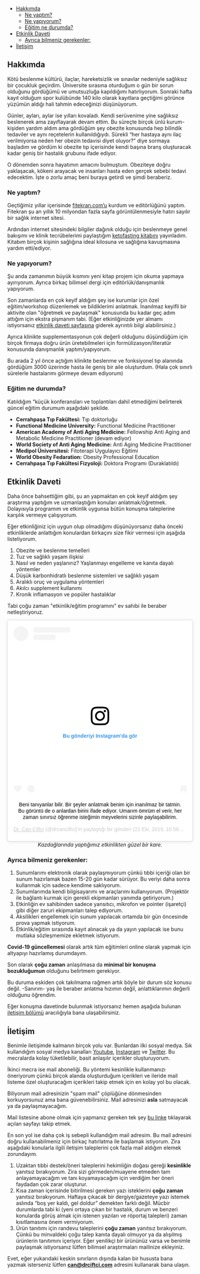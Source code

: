 - [Hakkımda](#hakkımda)
    + [Ne yaptım?](#ne-yaptım)
    + [Ne yapıyorum?](#ne-yapıyorum)
    + [Eğitim ne durumda?](#eğitim-ne-durumda)
- [Etkinlik Daveti](#etkinlik-daveti)
    + [Ayrıca bilmeniz gerekenler:](#ayrıca-bilmeniz-gerekenler)
- [İletişim](#i̇letişim)

## Hakkımda

Kötü beslenme kültürü, ilaçlar, hareketsizlik ve sınavlar nedeniyle sağlıksız bir çocukluk geçirdim. Üniversite sırasına oturduğum o gün bir sorun olduğunu gördüğümü ve umutsuzluğa kapıldığımı hatırlıyorum. Sonraki hafta kayıt olduğum spor kulübünde 140 kilo olarak kayıtlara geçtiğimi görünce yüzümün aldığı hali tahmin edeceğinizi düşünüyorum.

Günler, ayları, aylar ise yılları kovaladı. Kendi serüvenime yine sağlıksız beslenerek ama zayıflayarak devam ettim. Bu süreçte birçok ünlü kurum-kişiden yardım aldım ama gördüğüm şey obezite konusunda hep bilindik tedaviler ve aynı reçetelerin kullanıldığıydı. Sürekli “her hastaya aynı ilaç verilmiyorsa neden her obezin tedavisi diyet oluyor?” diye sormaya başladım ve gördüm ki obezite tıp içerisinde kendi başına branş oluşturacak kadar geniş bir hastalık grubunu ifade ediyor.

O dönemden sonra hayatımın amacını bulmuştum. Obeziteye doğru yaklaşacak, kökeni arayacak ve insanları hasta eden gerçek sebebi tedavi edecektim. İşte o zorlu amaç beni buraya getirdi ve şimdi beraberiz.

### Ne yaptım?

Geçtiğimiz yıllar içerisinde [fitekran.com’u](http://fitekran.com/) kurdum ve editörlüğünü yaptım. Fitekran şu an yıllık 10 milyondan fazla sayfa görüntülenmesiyle hatırı sayılır bir sağlık internet sitesi.

Ardından internet sitesindeki bilgiler dağınık olduğu için beslenmeye genel bakışımı ve klinik tecrübelerimi paylaştığım [ketofasting kitabını](https://www.amazon.com.tr/Ketofasting-Ketojenik-Beslenme-Aral%C4%B1kl%C4%B1-Oru%C3%A7/dp/6050962960) yayınladım. Kitabım birçok kişinin sağlığına ideal kilosuna ve sağlığına kavuşmasına yardım etti/ediyor.

### Ne yapıyorum?

Şu anda zamanımın büyük kısmını yeni kitap projem için okuma yapmaya ayırıyorum. Ayrıca birkaç bilimsel dergi için editörlük/danışmanlık yapıyorum.

Son zamanlarda en çok keyif aldığım şey ise kurumlar için özel eğitim/workshop düzenlemek ve bildiklerimi anlatmak. İnanılmaz keyifli bir aktivite olan "öğretmek ve paylaşmak" konusunda bu kadar geç adım attığım için ekstra pişmanım tabi. (Eğer etkinliğinizde yer almamı istiyorsanız [etkinlik daveti sayfasına](#etkinlik-daveti-sayfası) giderek ayrıntılı bilgi alabilirsiniz.)

Ayrıca klinikte supplementasyonun çok değerli olduğunu düşündüğüm için birçok firmaya doğru ürün üretebilmeleri için formülizasyon/literatür konusunda danışmanlık yaptım/yapıyorum.

Bu arada 2 yıl önce açtığım klinikte beslenme ve fonksiyonel tıp alanında gördüğüm 3000 üzerinde hasta ile geniş bir aile oluşturdum. (Hala çok sınırlı sürelerle hastalarımı görmeye devam ediyorum)

### Eğitim ne durumda?

Katıldığım “küçük konferansları ve toplantıları dahil etmediğimi belirterek güncel eğitim durumum aşağıdaki şekilde.

- **Cerrahpaşa Tıp Fakültesi:** Tıp doktorluğu
- **Functional Medicine University:** Functional Medicine Practitioner
- **American Academy of Anti Aging Medicine:** Fellowship Anti Aging and Metabolic Medicine Practitioner (devam ediyor)
- **World Society of Anti Aging Medicine:** Anti Aging Medicine Practitioner
- **Medipol Üniversitesi:** Fitoterapi Uygulayıcı Eğitimi
- **World Obesity Fedaration:** Obesity Professional Education
- **Cerrahpaşa Tıp Fakültesi Fizyoloji:** Doktora Programı (Duraklatıldı)

## Etkinlik Daveti

Daha önce bahsettiğim gibi, şu an yapmaktan en çok keyif aldığım şey araştırma yaptığım ve uzmanlaştığım konuları anlatmak/öğretmek. Dolayısıyla programım ve etkinlik uygunsa bütün konuşma taleplerine karşılık vermeye çalışıyorum.

Eğer etkinliğiniz için uygun olup olmadığımı düşünüyorsanız daha önceki etkinliklerde anlattığım konulardan birkaçını size fikir vermesi için aşağıda listeliyorum.

1. Obezite ve beslenme temelleri
2. Tuz ve sağlıklı yaşam ilişkisi
3. Nasıl ve neden yaşlanırız? Yaşlanmayı engelleme ve kanıta dayalı yöntemler
4. Düşük karbonhidratlı beslenme sistemleri ve sağlıklı yaşam
5. Aralıklı oruç ve uygulama yöntemleri
6. Akılcı supplement kullanımı
7. Kronik inflamasyon ve popüler hastalıklar

Tabi çoğu zaman "etkinlik/eğitim programını" ev sahibi ile beraber netleştiriyoruz.

<center><blockquote class="instagram-media" data-instgrm-captioned data-instgrm-permalink="https://www.instagram.com/p/B37gEmcgfNs/?utm_source=ig_embed&amp;utm_campaign=loading" data-instgrm-version="12" style=" background:#FFF; border:0; border-radius:3px; box-shadow:0 0 1px 0 rgba(0,0,0,0.5),0 1px 10px 0 rgba(0,0,0,0.15); margin: 1px; max-width:540px; min-width:326px; padding:0; width:99.375%; width:-webkit-calc(100% - 2px); width:calc(100% - 2px);"><div style="padding:16px;"> <a href="https://www.instagram.com/p/B37gEmcgfNs/?utm_source=ig_embed&amp;utm_campaign=loading" style=" background:#FFFFFF; line-height:0; padding:0 0; text-align:center; text-decoration:none; width:100%;" target="_blank"> <div style=" display: flex; flex-direction: row; align-items: center;"> <div style="background-color: #F4F4F4; border-radius: 50%; flex-grow: 0; height: 40px; margin-right: 14px; width: 40px;"></div> <div style="display: flex; flex-direction: column; flex-grow: 1; justify-content: center;"> <div style=" background-color: #F4F4F4; border-radius: 4px; flex-grow: 0; height: 14px; margin-bottom: 6px; width: 100px;"></div> <div style=" background-color: #F4F4F4; border-radius: 4px; flex-grow: 0; height: 14px; width: 60px;"></div></div></div><div style="padding: 19% 0;"></div> <div style="display:block; height:50px; margin:0 auto 12px; width:50px;"><svg width="50px" height="50px" viewBox="0 0 60 60" version="1.1" xmlns="https://www.w3.org/2000/svg" xmlns:xlink="https://www.w3.org/1999/xlink"><g stroke="none" stroke-width="1" fill="none" fill-rule="evenodd"><g transform="translate(-511.000000, -20.000000)" fill="#000000"><g><path d="M556.869,30.41 C554.814,30.41 553.148,32.076 553.148,34.131 C553.148,36.186 554.814,37.852 556.869,37.852 C558.924,37.852 560.59,36.186 560.59,34.131 C560.59,32.076 558.924,30.41 556.869,30.41 M541,60.657 C535.114,60.657 530.342,55.887 530.342,50 C530.342,44.114 535.114,39.342 541,39.342 C546.887,39.342 551.658,44.114 551.658,50 C551.658,55.887 546.887,60.657 541,60.657 M541,33.886 C532.1,33.886 524.886,41.1 524.886,50 C524.886,58.899 532.1,66.113 541,66.113 C549.9,66.113 557.115,58.899 557.115,50 C557.115,41.1 549.9,33.886 541,33.886 M565.378,62.101 C565.244,65.022 564.756,66.606 564.346,67.663 C563.803,69.06 563.154,70.057 562.106,71.106 C561.058,72.155 560.06,72.803 558.662,73.347 C557.607,73.757 556.021,74.244 553.102,74.378 C549.944,74.521 548.997,74.552 541,74.552 C533.003,74.552 532.056,74.521 528.898,74.378 C525.979,74.244 524.393,73.757 523.338,73.347 C521.94,72.803 520.942,72.155 519.894,71.106 C518.846,70.057 518.197,69.06 517.654,67.663 C517.244,66.606 516.755,65.022 516.623,62.101 C516.479,58.943 516.448,57.996 516.448,50 C516.448,42.003 516.479,41.056 516.623,37.899 C516.755,34.978 517.244,33.391 517.654,32.338 C518.197,30.938 518.846,29.942 519.894,28.894 C520.942,27.846 521.94,27.196 523.338,26.654 C524.393,26.244 525.979,25.756 528.898,25.623 C532.057,25.479 533.004,25.448 541,25.448 C548.997,25.448 549.943,25.479 553.102,25.623 C556.021,25.756 557.607,26.244 558.662,26.654 C560.06,27.196 561.058,27.846 562.106,28.894 C563.154,29.942 563.803,30.938 564.346,32.338 C564.756,33.391 565.244,34.978 565.378,37.899 C565.522,41.056 565.552,42.003 565.552,50 C565.552,57.996 565.522,58.943 565.378,62.101 M570.82,37.631 C570.674,34.438 570.167,32.258 569.425,30.349 C568.659,28.377 567.633,26.702 565.965,25.035 C564.297,23.368 562.623,22.342 560.652,21.575 C558.743,20.834 556.562,20.326 553.369,20.18 C550.169,20.033 549.148,20 541,20 C532.853,20 531.831,20.033 528.631,20.18 C525.438,20.326 523.257,20.834 521.349,21.575 C519.376,22.342 517.703,23.368 516.035,25.035 C514.368,26.702 513.342,28.377 512.574,30.349 C511.834,32.258 511.326,34.438 511.181,37.631 C511.035,40.831 511,41.851 511,50 C511,58.147 511.035,59.17 511.181,62.369 C511.326,65.562 511.834,67.743 512.574,69.651 C513.342,71.625 514.368,73.296 516.035,74.965 C517.703,76.634 519.376,77.658 521.349,78.425 C523.257,79.167 525.438,79.673 528.631,79.82 C531.831,79.965 532.853,80.001 541,80.001 C549.148,80.001 550.169,79.965 553.369,79.82 C556.562,79.673 558.743,79.167 560.652,78.425 C562.623,77.658 564.297,76.634 565.965,74.965 C567.633,73.296 568.659,71.625 569.425,69.651 C570.167,67.743 570.674,65.562 570.82,62.369 C570.966,59.17 571,58.147 571,50 C571,41.851 570.966,40.831 570.82,37.631"></path></g></g></g></svg></div><div style="padding-top: 8px;"> <div style=" color:#3897f0; font-family:Arial,sans-serif; font-size:14px; font-style:normal; font-weight:550; line-height:18px;"> Bu gönderiyi Instagram&#39;da gör</div></div><div style="padding: 12.5% 0;"></div> <div style="display: flex; flex-direction: row; margin-bottom: 14px; align-items: center;"><div> <div style="background-color: #F4F4F4; border-radius: 50%; height: 12.5px; width: 12.5px; transform: translateX(0px) translateY(7px);"></div> <div style="background-color: #F4F4F4; height: 12.5px; transform: rotate(-45deg) translateX(3px) translateY(1px); width: 12.5px; flex-grow: 0; margin-right: 14px; margin-left: 2px;"></div> <div style="background-color: #F4F4F4; border-radius: 50%; height: 12.5px; width: 12.5px; transform: translateX(9px) translateY(-18px);"></div></div><div style="margin-left: 8px;"> <div style=" background-color: #F4F4F4; border-radius: 50%; flex-grow: 0; height: 20px; width: 20px;"></div> <div style=" width: 0; height: 0; border-top: 2px solid transparent; border-left: 6px solid #f4f4f4; border-bottom: 2px solid transparent; transform: translateX(16px) translateY(-4px) rotate(30deg)"></div></div><div style="margin-left: auto;"> <div style=" width: 0px; border-top: 8px solid #F4F4F4; border-right: 8px solid transparent; transform: translateY(16px);"></div> <div style=" background-color: #F4F4F4; flex-grow: 0; height: 12px; width: 16px; transform: translateY(-4px);"></div> <div style=" width: 0; height: 0; border-top: 8px solid #F4F4F4; border-left: 8px solid transparent; transform: translateY(-4px) translateX(8px);"></div></div></div></a> <p style=" margin:8px 0 0 0; padding:0 4px;"> <a href="https://www.instagram.com/p/B37gEmcgfNs/?utm_source=ig_embed&amp;utm_campaign=loading" style=" color:#000; font-family:Arial,sans-serif; font-size:14px; font-style:normal; font-weight:normal; line-height:17px; text-decoration:none; word-wrap:break-word;" target="_blank">Beni tanıyanlar bilir. Bir şeyler anlatmak benim için inanılmaz bir tatmin. Bu görüntü de o anlardan birini ifade ediyor. Umarım ömrüm el verir, her zaman sınırsız öğrenme isteğimin meyvelerini sizinle paylaşabilirim.</a></p> <p style=" color:#c9c8cd; font-family:Arial,sans-serif; font-size:14px; line-height:17px; margin-bottom:0; margin-top:8px; overflow:hidden; padding:8px 0 7px; text-align:center; text-overflow:ellipsis; white-space:nowrap;"><a href="https://www.instagram.com/drcanciftci/?utm_source=ig_embed&amp;utm_campaign=loading" style=" color:#c9c8cd; font-family:Arial,sans-serif; font-size:14px; font-style:normal; font-weight:normal; line-height:17px;" target="_blank"> Dr. Can Çiftçi</a> (@drcanciftci)&#39;in paylaştığı bir gönderi (<time style=" font-family:Arial,sans-serif; font-size:14px; line-height:17px;" datetime="2019-10-22T17:58:22+00:00">22 Eki, 2019, 10:58öö PDT</time>)</p></div></blockquote> <script async src="//www.instagram.com/embed.js"></script>
<em>Kazdağlarında yaptığımız etkinlikten güzel bir kare.</em></center>

### Ayrıca bilmeniz gerekenler:

1. Sunumlarımı elektronik olarak paylaşmıyorum çünkü tıbbi içeriği olan bir sunum hazırlamak bazen 15-20 gün kadar sürüyor. Bu veriyi daha sonra kullanmak için sadece kendime saklıyorum.
2. Sunumlarımda kendi bilgisayarımı ve araçlarımı kullanıyorum. (Projektör ile bağlantı kurmak için gerekli ekipmanları yanımda getiriyorum.)
3. Etkinliğin ev sahibinden sadece yansıtıcı, mikrofon ve pointer (işaretçi) gibi diğer zaruri ekipmanları talep ediyorum.
4. Aksilikleri engellemek için sunum yapılacak ortamda bir gün öncesinde prova yapmak istiyorum.
5. Etkinlik/eğitim sırasında kayıt alınacak ya da yayın yapılacak ise bunu mutlaka sözleşmemize ekletmek istiyorum.

**Covid-19 güncellemesi** olarak artık tüm eğitimleri online olarak yapmak için altyapıyı hazırlamış durumdayım. 

Son olarak **çoğu zaman** anlaşılmasa da **minimal bir konuşma bozukluğumun** olduğunu belirtmem gerekiyor.

Bu duruma eskiden çok takılmama rağmen artık böyle bir durum söz konusu değil. -Sanırım- yaş ile beraber anlatma hızımın değil, anlattıklarımın değerli olduğunu öğrendim.

Eğer konuşma davetinde bulunmak istiyorsanız hemen aşağıda bulunan [iletişim bölümü](#i̇letişim) aracılığıyla bana ulaşabilirsiniz.

## İletişim

Benimle iletişimde kalmanın birçok yolu var. Bunlardan ilki sosyal medya. Sık kullandığım sosyal medya kanalları [Youtube](https://www.youtube.com/channel/UCaGWT10TnS3vN0lt9Nrq_ww), [İnstagram](https://www.instagram.com/drcanciftci/?hl=tr) ve [Twitter](https://twitter.com/fitekran). Bu mecralarda kolay tüketilebilir, basit anlaşılır içerikler oluşturuyorum.

İkinci mecra ise mail aboneliği. Bu yöntemi kesinlikle kullanmanızı öneriyorum çünkü birçok alanda oluşturduğum içerikleri ve ileride mail listeme özel oluşturacağım içerikleri takip etmek için en kolay yol bu olacak. 

Biliyorum mail adresinizin "spam mail" çöplüğüne dönmesinden korkuyorsunuz ama bana güvenebilirsiniz. Mail adresinizi **asla** satmayacak ya da paylaşmayacağım.

Mail listesine abone olmak için yapmanız gereken tek şey [bu linke](https://mail.canlandiniz.com) tıklayarak açılan sayfayı takip etmek.

En son yol ise daha çok iş sebepli kullandığım mail adresim. Bu mail adresini doğru kullanabilmeniz için birkaç hatırlatma ile başlamak istiyorum. Zira aşağıdaki konularla ilgili iletişim taleplerini çok fazla mail aldığım elemek zorundayım.

1. Uzaktan tıbbi destek/öneri taleplerini hekimliğin doğası gereği **kesinlikle** yanıtsız bırakıyorum. Zira sizi görmeden/muayene etmeden tam anlayamayacağım ve tanı koyamayacağım için verdiğim her öneri faydadan çok zarar oluşturur. 
2. Kısa zaman içerisinde bitirilmesi gereken yazı isteklerini **çoğu zaman** yanıtsız bırakıyorum. Haftaya çıkacak bir dergiye/gazeteye yazı istemek aslında “boş yer kaldı, gel doldur” demekten farklı değil. Mücbir durumlarda tabi ki (yeni ortaya çıkan bir hastalık, durum ve benzeri konularda görüş almak için istenen yazıları ve röportaj talepleri) zaman kısıtlamasına önem vermiyorum.
3. Ürün tanıtımı için randevu taleplerini **çoğu zaman** yanıtsız bırakıyorum. Çünkü bu minvaldeki çoğu talep kanıta dayalı olmuyor ya da alışılmış ürünlerin tanıtımını içeriyor. Eğer yenilikçi bir ürününüz varsa ve benimle paylaşmak istiyorsanız lütfen bilimsel araştırmaları mailinize ekleyiniz.

Evet, eğer yukarıdaki keskin sınırların dışında kalan bir hususta bana yazmak isterseniz lütfen **can@drciftci.com** adresini kullanarak bana ulaşın.
